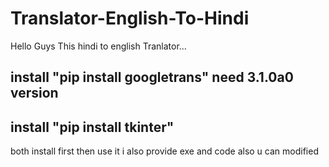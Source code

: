 # Translator-English-To-Hindi
Hello Guys This hindi to english Tranlator...
## install "pip install googletrans" need 3.1.0a0 version 
## install "pip install tkinter" 

both install first then use it i also provide exe and code also u can modified


